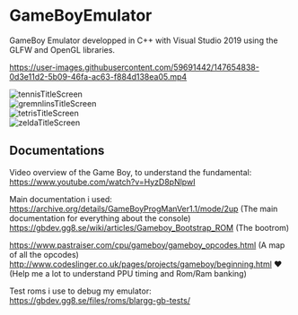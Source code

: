 # GameBoyEmulator

GameBoy Emulator developped in C++ with Visual Studio 2019 using the GLFW and OpenGL libraries.

https://user-images.githubusercontent.com/59691442/147654838-0d3e11d2-5b09-46fa-ac63-f884d138ea05.mp4

![tennisTitleScreen](https://user-images.githubusercontent.com/59691442/148459340-a72af81c-5390-482e-baff-a0cccd6a2c8b.png)  
![gremnlinsTitleScreen](https://user-images.githubusercontent.com/59691442/148459338-8342433c-7323-4481-8dc4-1bc7a3f4b58a.png)  
![tetrisTitleScreen](https://user-images.githubusercontent.com/59691442/148459342-d5d14584-cf54-42a2-a39d-dbbb0f0963e7.png)  
![zeldaTitleScreen](https://user-images.githubusercontent.com/59691442/148459344-a1933191-6d57-47ec-8dee-be6eb2c36914.png)  


## Documentations  

Video overview of the Game Boy, to understand the fundamental:
<https://www.youtube.com/watch?v=HyzD8pNlpwI>  

Main documentation i used:
<https://archive.org/details/GameBoyProgManVer1.1/mode/2up>  (The main documentation for everything about the console)
<https://gbdev.gg8.se/wiki/articles/Gameboy_Bootstrap_ROM>  (The bootrom)

<https://www.pastraiser.com/cpu/gameboy/gameboy_opcodes.html>  (A map of all the opcodes)
<http://www.codeslinger.co.uk/pages/projects/gameboy/beginning.html>  ❤️ (Help me a lot to understand PPU timing and Rom/Ram banking)  

Test roms i use to debug my emulator:
<https://gbdev.gg8.se/files/roms/blargg-gb-tests/>  

